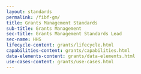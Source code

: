 ```yaml
---
layout: standards
permalink: /fibf-gm/
title: Grants Management Standards
sub-title: Grants Management
sec-title: Grants Management Standards Lead
sec-name: HHS
lifecycle-content: grants/lifecycle.html
capabilities-content: grants/capabilities.html
data-elements-content: grants/data-elements.html
use-cases-content: grants/use-cases.html
---
```

